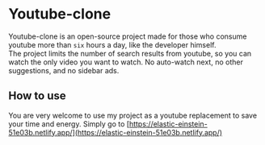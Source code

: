 # Youtube-clone

Youtube-clone is an open-source project made for those who consume youtube more than `six` hours a day, like the developer himself.  
The project limits the number of search results from youtube, so you can watch the only video you want to watch. No auto-watch next, no other suggestions, and no sidebar ads.


## How to use

You are very welcome to use my project as a youtube replacement to save your time and energy.
Simply go to [https://elastic-einstein-51e03b.netlify.app/](https://elastic-einstein-51e03b.netlify.app/)
